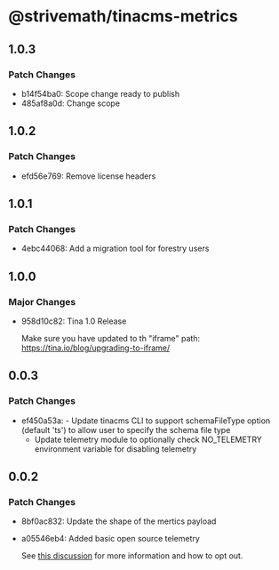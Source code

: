 # @strivemath/tinacms-metrics

## 1.0.3

### Patch Changes

- b14f54ba0: Scope change ready to publish
- 485af8a0d: Change scope

## 1.0.2

### Patch Changes

- efd56e769: Remove license headers

## 1.0.1

### Patch Changes

- 4ebc44068: Add a migration tool for forestry users

## 1.0.0

### Major Changes

- 958d10c82: Tina 1.0 Release

  Make sure you have updated to th "iframe" path: https://tina.io/blog/upgrading-to-iframe/

## 0.0.3

### Patch Changes

- ef450a53a: - Update tinacms CLI to support schemaFileType option (default 'ts') to allow user to specify the schema file type
  - Update telemetry module to optionally check NO_TELEMETRY environment variable for disabling telemetry

## 0.0.2

### Patch Changes

- 8bf0ac832: Update the shape of the mertics payload
- a05546eb4: Added basic open source telemetry

  See [this discussion](https://github.com/tinacms/tinacms/discussions/2451) for more information and how to opt out.

